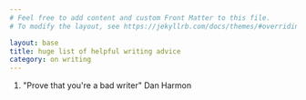 ```yaml
---
# Feel free to add content and custom Front Matter to this file.
# To modify the layout, see https://jekyllrb.com/docs/themes/#overriding-theme-defaults

layout: base
title: huge list of helpful writing advice
category: on writing
---
```

1. "Prove that you're a bad writer" Dan Harmon